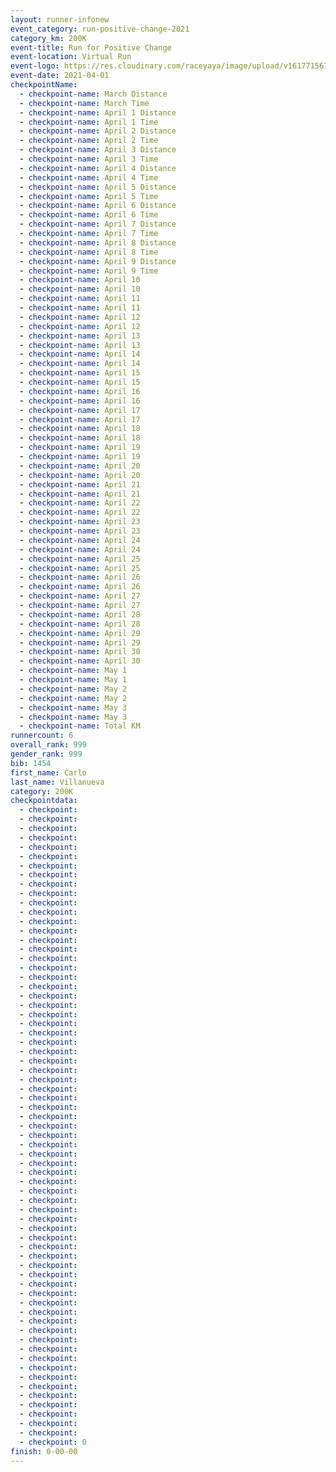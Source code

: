 ```yaml
--- 
layout: runner-infonew 
event_category: run-positive-change-2021 
category_km: 200K 
event-title: Run for Positive Change 
event-location: Virtual Run 
event-logo: https://res.cloudinary.com/raceyaya/image/upload/v1617715679/logo/2021/run-for-positive-change_nnfcgq.jpg 
event-date: 2021-04-01 
checkpointName: 
  - checkpoint-name: March Distance 
  - checkpoint-name: March Time 
  - checkpoint-name: April 1 Distance 
  - checkpoint-name: April 1 Time 
  - checkpoint-name: April 2 Distance 
  - checkpoint-name: April 2 Time 
  - checkpoint-name: April 3 Distance 
  - checkpoint-name: April 3 Time 
  - checkpoint-name: April 4 Distance 
  - checkpoint-name: April 4 Time 
  - checkpoint-name: April 5 Distance 
  - checkpoint-name: April 5 Time 
  - checkpoint-name: April 6 Distance 
  - checkpoint-name: April 6 Time 
  - checkpoint-name: April 7 Distance 
  - checkpoint-name: April 7 Time 
  - checkpoint-name: April 8 Distance 
  - checkpoint-name: April 8 Time 
  - checkpoint-name: April 9 Distance 
  - checkpoint-name: April 9 Time 
  - checkpoint-name: April 10 
  - checkpoint-name: April 10 
  - checkpoint-name: April 11 
  - checkpoint-name: April 11 
  - checkpoint-name: April 12 
  - checkpoint-name: April 12 
  - checkpoint-name: April 13 
  - checkpoint-name: April 13 
  - checkpoint-name: April 14 
  - checkpoint-name: April 14 
  - checkpoint-name: April 15 
  - checkpoint-name: April 15 
  - checkpoint-name: April 16 
  - checkpoint-name: April 16 
  - checkpoint-name: April 17 
  - checkpoint-name: April 17 
  - checkpoint-name: April 18 
  - checkpoint-name: April 18 
  - checkpoint-name: April 19 
  - checkpoint-name: April 19 
  - checkpoint-name: April 20 
  - checkpoint-name: April 20 
  - checkpoint-name: April 21 
  - checkpoint-name: April 21 
  - checkpoint-name: April 22 
  - checkpoint-name: April 22 
  - checkpoint-name: April 23 
  - checkpoint-name: April 23 
  - checkpoint-name: April 24 
  - checkpoint-name: April 24 
  - checkpoint-name: April 25 
  - checkpoint-name: April 25 
  - checkpoint-name: April 26 
  - checkpoint-name: April 26 
  - checkpoint-name: April 27 
  - checkpoint-name: April 27 
  - checkpoint-name: April 28 
  - checkpoint-name: April 28 
  - checkpoint-name: April 29 
  - checkpoint-name: April 29 
  - checkpoint-name: April 30 
  - checkpoint-name: April 30 
  - checkpoint-name: May 1 
  - checkpoint-name: May 1 
  - checkpoint-name: May 2 
  - checkpoint-name: May 2 
  - checkpoint-name: May 3 
  - checkpoint-name: May 3 
  - checkpoint-name: Total KM 
runnercount: 6
overall_rank: 999
gender_rank: 999
bib: 1454
first_name: Carlo
last_name: Villanueva
category: 200K
checkpointdata: 
  - checkpoint: 
  - checkpoint: 
  - checkpoint: 
  - checkpoint: 
  - checkpoint: 
  - checkpoint: 
  - checkpoint: 
  - checkpoint: 
  - checkpoint: 
  - checkpoint: 
  - checkpoint: 
  - checkpoint: 
  - checkpoint: 
  - checkpoint: 
  - checkpoint: 
  - checkpoint: 
  - checkpoint: 
  - checkpoint: 
  - checkpoint: 
  - checkpoint: 
  - checkpoint: 
  - checkpoint: 
  - checkpoint: 
  - checkpoint: 
  - checkpoint: 
  - checkpoint: 
  - checkpoint: 
  - checkpoint: 
  - checkpoint: 
  - checkpoint: 
  - checkpoint: 
  - checkpoint: 
  - checkpoint: 
  - checkpoint: 
  - checkpoint: 
  - checkpoint: 
  - checkpoint: 
  - checkpoint: 
  - checkpoint: 
  - checkpoint: 
  - checkpoint: 
  - checkpoint: 
  - checkpoint: 
  - checkpoint: 
  - checkpoint: 
  - checkpoint: 
  - checkpoint: 
  - checkpoint: 
  - checkpoint: 
  - checkpoint: 
  - checkpoint: 
  - checkpoint: 
  - checkpoint: 
  - checkpoint: 
  - checkpoint: 
  - checkpoint: 
  - checkpoint: 
  - checkpoint: 
  - checkpoint: 
  - checkpoint: 
  - checkpoint: 
  - checkpoint: 
  - checkpoint: 
  - checkpoint: 
  - checkpoint: 
  - checkpoint: 
  - checkpoint: 
  - checkpoint: 
  - checkpoint: 0
finish: 0-00-00
--- 
```


